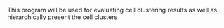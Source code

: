 This program will be used for evaluating cell clustering results as well as hierarchically present the cell clusters

